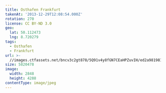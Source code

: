 ```yaml
---
title: Osthafen Frankfurt
takenAt: '2013-12-29T12:08:54.000Z'
rotation: 270
license: CC BY-ND 3.0
geo:
  lat: 50.112473
  lng: 8.720279
tags:
  - Osthafen
  - Frankfurt
url: >-
  //images.ctfassets.net/bncv3c2gt878/5Q91v4y8fGN7CEaHPZuvIH/ed2a98198135628c58741d7c10f67dc8/osthafen-frankfurt_11625428813_o
size: 5820478
image:
  width: 2848
  height: 4288
contentType: image/jpeg
---
```


